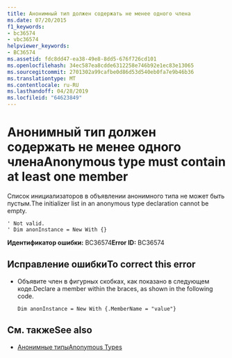 ```yaml
---
title: Анонимный тип должен содержать не менее одного члена
ms.date: 07/20/2015
f1_keywords:
- bc36574
- vbc36574
helpviewer_keywords:
- BC36574
ms.assetid: fdc8dd47-ea38-49e8-8dd5-676f726cd101
ms.openlocfilehash: 34ec587ea8cdde6312258e746b92e1ec83e13065
ms.sourcegitcommit: 2701302a99cafbe0d86d53d540eb0fa7e9b46b36
ms.translationtype: MT
ms.contentlocale: ru-RU
ms.lasthandoff: 04/28/2019
ms.locfileid: "64623849"
---
```

# <a name="anonymous-type-must-contain-at-least-one-member"></a><span data-ttu-id="6224b-102">Анонимный тип должен содержать не менее одного члена</span><span class="sxs-lookup"><span data-stu-id="6224b-102">Anonymous type must contain at least one member</span></span>
<span data-ttu-id="6224b-103">Список инициализаторов в объявлении анонимного типа не может быть пустым.</span><span class="sxs-lookup"><span data-stu-id="6224b-103">The initializer list in an anonymous type declaration cannot be empty.</span></span>  
  
```  
' Not valid.  
' Dim anonInstance = New With {}  
```  
  
 <span data-ttu-id="6224b-104">**Идентификатор ошибки:** BC36574</span><span class="sxs-lookup"><span data-stu-id="6224b-104">**Error ID:** BC36574</span></span>  
  
## <a name="to-correct-this-error"></a><span data-ttu-id="6224b-105">Исправление ошибки</span><span class="sxs-lookup"><span data-stu-id="6224b-105">To correct this error</span></span>  
  
- <span data-ttu-id="6224b-106">Объявите член в фигурных скобках, как показано в следующем коде.</span><span class="sxs-lookup"><span data-stu-id="6224b-106">Declare a member within the braces, as shown in the following code.</span></span>  
  
    ```  
    Dim anonInstance = New With {.MemberName = "value"}  
    ```  
  
## <a name="see-also"></a><span data-ttu-id="6224b-107">См. также</span><span class="sxs-lookup"><span data-stu-id="6224b-107">See also</span></span>

- [<span data-ttu-id="6224b-108">Анонимные типы</span><span class="sxs-lookup"><span data-stu-id="6224b-108">Anonymous Types</span></span>](../../visual-basic/programming-guide/language-features/objects-and-classes/anonymous-types.md)

